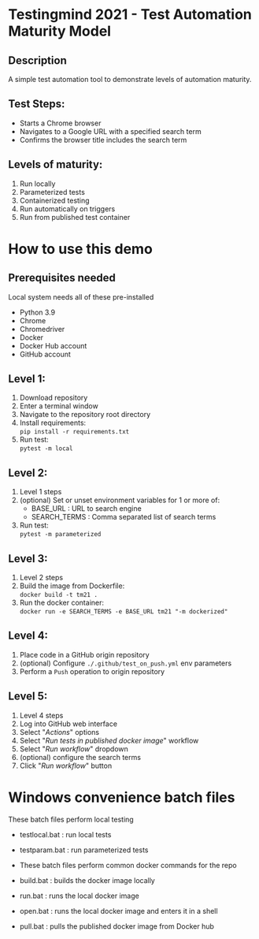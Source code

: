 # Testingmind 2021 - Test Automation Maturity Model

## Description

A simple test automation tool to demonstrate levels of automation maturity.

## Test Steps:
- Starts a Chrome browser
- Navigates to a Google URL with a specified search term
- Confirms the browser title includes the search term

## Levels of maturity:

1. Run locally
2. Parameterized tests
3. Containerized testing
4. Run automatically on triggers
5. Run from published test container

# How to use this demo

## Prerequisites needed

Local system needs all of these pre-installed

- Python 3.9
- Chrome
- Chromedriver
- Docker
- Docker Hub account
- GitHub account

## Level 1:

1. Download repository
2. Enter a terminal window
3. Navigate to the repository root directory
4. Install requirements:  
    `pip install -r requirements.txt`
5. Run test:  
    `pytest -m local`

## Level 2:

1. Level 1 steps
2. (optional) Set or unset environment variables for 1 or more of:
    - BASE_URL : URL to search engine
    - SEARCH_TERMS : Comma separated list of search terms
3. Run test:  
    `pytest -m parameterized`

## Level 3:

1. Level 2 steps
2. Build the image from Dockerfile:  
   `docker build -t tm21 .`
3. Run the docker container:  
    `docker run -e SEARCH_TERMS -e BASE_URL tm21 "-m dockerized"`  

## Level 4:

1. Place code in a GitHub origin repository
2. (optional) Configure `./.github/test_on_push.yml` env parameters
3. Perform a `Push` operation to origin repository

## Level 5:

1. Level 4 steps
2. Log into GitHub web interface
3. Select "_Actions_" options
4. Select "_Run tests in published docker image_" workflow
5. Select "_Run workflow_" dropdown
6. (optional) configure the search terms
7. Click "_Run workflow_" button

# Windows convenience batch files

These batch files perform local testing

* testlocal.bat : run local tests
* testparam.bat : run parameterized tests

* These batch files perform common docker commands for the repo

* build.bat : builds the docker image locally
* run.bat : runs the local docker image
* open.bat : runs the local docker image and enters it in a shell
* pull.bat : pulls the published docker image from Docker hub
